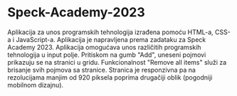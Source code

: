 # Speck-Academy-2023
Aplikacija za unos programskih tehnologija izrađena pomoću HTML-a, CSS-a i JavaScript-a. Aplikacija je napravljena prema zadataku za Speck Academy 2023. Aplikacija omogućava unos različitih programskih tehnologija u input polje. Pritiskom na gumb "Add", uneseni pojmovi prikazuju se na stranici u gridu. Funkcionalnost "Remove all items" služi za brisanje svih pojmova sa stranice. Stranica je responzivna pa na rezolucijama manjim od 920 piksela poprima drugačiji oblik (pogodniji mobilnom dizajnu).

